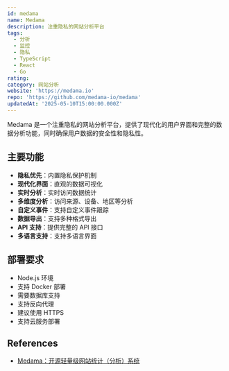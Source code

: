 ```yaml
---
id: medama
name: Medama
description: 注重隐私的网站分析平台
tags:
  - 分析
  - 监控
  - 隐私
  - TypeScript
  - React
  - Go
rating: 
category: 网站分析
website: 'https://medama.io'
repo: 'https://github.com/medama-io/medama'
updatedAt: '2025-05-10T15:00:00.000Z'
---
```


Medama 是一个注重隐私的网站分析平台，提供了现代化的用户界面和完整的数据分析功能，同时确保用户数据的安全性和隐私性。

## 主要功能

- **隐私优先**：内置隐私保护机制
- **现代化界面**：直观的数据可视化
- **实时分析**：实时访问数据统计
- **多维度分析**：访问来源、设备、地区等分析
- **自定义事件**：支持自定义事件跟踪
- **数据导出**：支持多种格式导出
- **API 支持**：提供完整的 API 接口
- **多语言支持**：支持多语言界面

## 部署要求

- Node.js 环境
- 支持 Docker 部署
- 需要数据库支持
- 支持反向代理
- 建议使用 HTTPS
- 支持云服务部署 

## References
- [Medama：开源轻量级网站统计（分析）系统](https://lala.im/9173.html)

